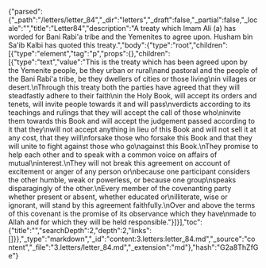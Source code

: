 {"parsed":{"_path":"/letters/letter_84","_dir":"letters","_draft":false,"_partial":false,"_locale":"","title":"Letter84","description":"A treaty which Imam Ali (a) has worded for Bani Rabi'a tribe and the Yemenites to agree upon. Husham bin Sa'ib Kalbi has quoted this treaty.","body":{"type":"root","children":[{"type":"element","tag":"p","props":{},"children":[{"type":"text","value":"This is the treaty which has been agreed upon by the Yemenite people, be they urban or rural\nand pastoral and the people of the Bani Rabi'a tribe, be they dwellers of cities or those living\nin villages or desert.\nThrough this treaty both the parties have agreed that they will steadfastly adhere to their faith\nin the Holy Book, will accept its orders and tenets, will invite people towards it and will pass\nverdicts according to its teachings and rulings that they will accept the call of those who\ninvite them towards this Book and will accept the judgement passed according to it that they\nwill not accept anything in lieu of this Book and will not sell it at any cost, that they will\nforsake those who forsake this Book and that they will unite to fight against those who go\nagainst this Book.\nThey promise to help each other and to speak with a common voice on affairs of mutual\ninterest.\nThey will not break this agreement on account of excitement or anger of any person or\nbecause one participant considers the other humble, weak or powerless, or because one group\nspeaks disparagingly of the other.\nEvery member of the covenanting party whether present or absent, whether educated or\nilliterate, wise or ignorant, will stand by this agreement faithfully.\nOver and above the terms of this covenant is the promise of its observance which they have\nmade to Allah and for which they will be held responsible."}]}],"toc":{"title":"","searchDepth":2,"depth":2,"links":[]}},"_type":"markdown","_id":"content:3.letters:letter_84.md","_source":"content","_file":"3.letters/letter_84.md","_extension":"md"},"hash":"G2a8ThZfGe"}
